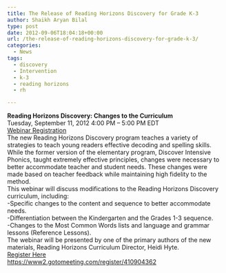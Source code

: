 ```yaml
---
title: The Release of Reading Horizons Discovery for Grade K-3
author: Shaikh Aryan Bilal
type: post
date: 2012-09-06T18:04:18+00:00
url: /the-release-of-reading-horizons-discovery-for-grade-k-3/
categories:
  - News
tags:
  - discovery
  - Intervention
  - k-3
  - reading horizons
  - rh

---
```

**Reading Horizons Discovery: Changes to the Curriculum**  
Tuesday, September 11, 2012 4:00 PM &#8211; 5:00 PM EDT  
<a href="https://www2.gotomeeting.com/register/410904362" target="_blank" rel="noopener">Webinar Registration</a>  
The new Reading Horizons Discovery program teaches a variety of strategies to teach young readers effective decoding and spelling skills. While the former version of the elementary program, Discover Intensive Phonics, taught extremely effective principles, changes were necessary to better accommodate teacher and student needs. These changes were made based on teacher feedback while maintaining high fidelity to the method.  
This webinar will discuss modifications to the Reading Horizons Discovery curriculum, including:  
-Specific changes to the content and sequence to better accommodate needs.  
-Differentiation between the Kindergarten and the Grades 1-3 sequence.  
-Changes to the Most Common Words lists and language and grammar lessons (Reference Lessons).  
The webinar will be presented by one of the primary authors of the new materials, Reading Horizons Curriculum Director, Heidi Hyte.  
<a href="https://www2.gotomeeting.com/register/410904362" target="_blank" rel="noopener">Register Here</a>  
<a href="https://www2.gotomeeting.com/register/410904362" target="_blank" rel="noopener">https://www2.gotomeeting.com/register/410904362</a>